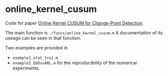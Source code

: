 # online_kernel_cusum

Code for paper [Online Kernel CUSUM for Change-Point Detection](https://arxiv.org/pdf/2211.15070.pdf).

The main function is `./funcs/online_kernel_cusum.m`
A documentation of its useage can be seen in that function.

Two examples are provided in 
* `example1_stat_traj.m`
* `example2_EDDvsARL.m`
for the reproducibility of the numerical experiments.
